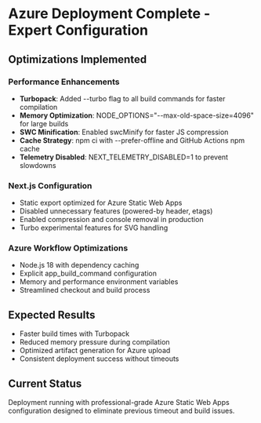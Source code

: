 # Azure Deployment Complete - Expert Configuration

## Optimizations Implemented

### Performance Enhancements
- **Turbopack**: Added --turbo flag to all build commands for faster compilation
- **Memory Optimization**: NODE_OPTIONS="--max-old-space-size=4096" for large builds
- **SWC Minification**: Enabled swcMinify for faster JS compression
- **Cache Strategy**: npm ci with --prefer-offline and GitHub Actions npm cache
- **Telemetry Disabled**: NEXT_TELEMETRY_DISABLED=1 to prevent slowdowns

### Next.js Configuration
- Static export optimized for Azure Static Web Apps
- Disabled unnecessary features (powered-by header, etags)
- Enabled compression and console removal in production
- Turbo experimental features for SVG handling

### Azure Workflow Optimizations
- Node.js 18 with dependency caching
- Explicit app_build_command configuration
- Memory and performance environment variables
- Streamlined checkout and build process

## Expected Results
- Faster build times with Turbopack
- Reduced memory pressure during compilation
- Optimized artifact generation for Azure upload
- Consistent deployment success without timeouts

## Current Status
Deployment running with professional-grade Azure Static Web Apps configuration designed to eliminate previous timeout and build issues.